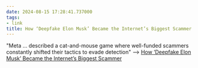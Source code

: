 ```yaml
---
date: 2024-08-15 17:28:41.737000
tags:
- link
title: How ‘Deepfake Elon Musk’ Became the Internet’s Biggest Scammer
---
```


"Meta ... described a cat-and-mouse game where well-funded scammers constantly shifted their tactics to evade detection" --> [How ‘Deepfake Elon Musk’ Became the Internet’s Biggest Scammer](https://www.nytimes.com/interactive/2024/08/14/technology/elon-musk-ai-deepfake-scam.html)